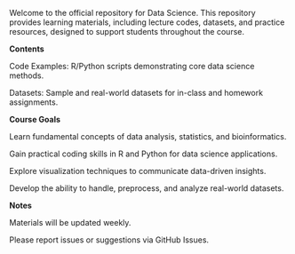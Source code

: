 Welcome to the official repository for Data Science. This repository provides learning materials, including lecture codes, datasets, and practice resources, designed to support students throughout the course.

**Contents**

Code Examples: R/Python scripts demonstrating core data science methods.

Datasets: Sample and real-world datasets for in-class and homework assignments.

**Course Goals**

Learn fundamental concepts of data analysis, statistics, and bioinformatics.

Gain practical coding skills in R and Python for data science applications.

Explore visualization techniques to communicate data-driven insights.

Develop the ability to handle, preprocess, and analyze real-world datasets.

**Notes**

Materials will be updated weekly.

Please report issues or suggestions via GitHub Issues.
